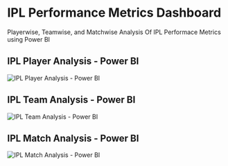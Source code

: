 # IPL Performance Metrics Dashboard

Playerwise, Teamwise, and Matchwise Analysis Of IPL Performace Metrics using Power BI 

## IPL Player Analysis - Power BI

![IPL Player Analysis - Power BI](https://github.com/vivekgogi/IPL-Performance-Metrics-Dashboard/assets/114925625/23b5682c-32a9-40c8-af30-eb303b3a0ced)

## IPL Team Analysis - Power BI

![IPL Team Analysis - Power BI](https://github.com/vivekgogi/IPL-Performance-Metrics-Dashboard/assets/114925625/2f575555-1f07-47e1-9970-e1a79aa88f92)

## IPL Match Analysis - Power BI

![IPL Match Analysis - Power BI](https://github.com/vivekgogi/IPL-Performance-Metrics-Dashboard/assets/114925625/e1ea9ca7-e731-463c-81aa-a814eb406e41)

